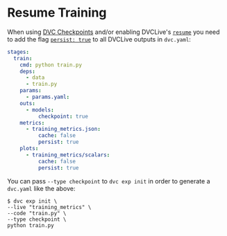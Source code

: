 # Resume Training

When using [DVC Checkpoints](/doc/user-guide/experiment-management/checkpoints)
and/or enabling DVCLive's [`resume`](/doc/dvclive/api-reference/live#parameters)
you need to add the flag
[`persist: true`](/doc/user-guide/project-structure/pipelines-files#output-subfields)
to all DVCLive outputs in `dvc.yaml`:

```yaml
stages:
  train:
    cmd: python train.py
    deps:
      - data
      - train.py
    params:
      - params.yaml:
    outs:
      - models:
          checkpoint: true
    metrics:
      - training_metrics.json:
          cache: false
          persist: true
    plots:
      - training_metrics/scalars:
          cache: false
          persist: true
```

You can pass `--type checkpoint` to `dvc exp init` in order to generate a
`dvc.yaml` like the above:

```dvc
$ dvc exp init \
--live "training_metrics" \
--code "train.py" \
--type checkpoint \
python train.py
```

